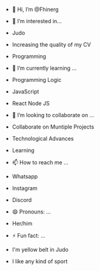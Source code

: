 - 👋 Hi, I’m @Fhinerg
  
- 👀 I’m interested in...
- Judo
- Increasing the quality of my CV
- Programming

- 🌱 I’m currently learning ...
- Programming Logic
- JavaScript
- React Node JS
  
- 💞️ I’m looking to collaborate on ...
- Collaborate on Muntiple Projects
- Technological Advances
- Learning
  
- 📫 How to reach me ...
- Whatsapp
- Instagram
- Discord
  
- 😄 Pronouns: ...
- Her/him
  
- ⚡ Fun fact: ...
- I'm yellow belt in Judo
- I like any kind of sport

<!---
Fhinerg/Fhinerg is a ✨ special ✨ repository because its `README.md` (this file) appears on your GitHub profile.
You can click the Preview link to take a look at your changes.
--->
